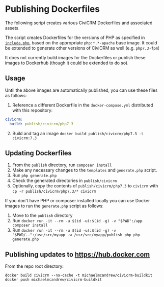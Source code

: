 # Publishing Dockerfiles

The following script creates various CiviCRM Dockerfiles and associated assets.

The script creates Dockerfiles for the versions of PHP as specified in [`include.php`](include.php), based on the appropriate `php:*.*-apache` base image. It could be extended to generate other versions of CiviCRM as well (e.g. `php7.3-fpm`)

It does not currently build images for the Dockerfiles or publish these images to Dockerhub (though it could be extended to do so).

## Usage

Until the above images are automatically published, you can use these files as follows:

1. Reference a different Dockerfile in the `docker-compose.yml` distributed with this repository:

```yml
civicrm:
  build: publish/civicrm/php7.3
```

2. Build and tag an image `docker build publish/civicrm/php7.3 -t civicrm:7.3`

## Updating Dockerfiles

1. From the `publish` directory, run `composer install`
2. Make any necessary changes to the `templates` and `generate.php` script.
3. Run `php generate.php`
4. Check the generated directories in `publish/civicrm`
5. Optionally, copy the contents of `publish/civicrm/php7.3` to `civicrm` with `cp -r publish/civicrm/php7.3/* civicrm`

If you don't have PHP or composer installed locally you can use Docker images to run the `generate.php` script as follows:

1. Move to the `publish` directory
1. Run `docker run -it --rm -u $(id -u):$(id -g) -v "$PWD":/app composer install`
1. Run `docker run -it --rm -u $(id -u):$(id -g) -v "$PWD/..":/usr/src/myapp -w /usr/src/myapp/publish php php generate.php`

## Publishing updates to https://hub.docker.com

From the repo root directory:

```
docker build civicrm --no-cache -t michaelmcandrew/civicrm-buildkit
docker push michaelmcandrew/civicrm-buildkit
```
